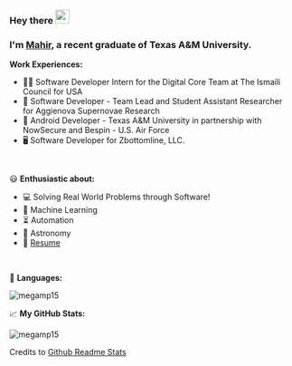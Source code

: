### Hey there <img src="https://media.giphy.com/media/hvRJCLFzcasrR4ia7z/giphy.gif" width="25px">

### I'm [Mahir](https://www.mahirp.ml/), a recent graduate of Texas A&M University. 

 **Work Experiences:**
- 👨‍💻 Software Developer Intern for the Digital Core Team at The Ismaili Council for USA
- 🎇 Software Developer - Team Lead and Student Assistant Researcher for Aggienova Supernovae Research
- 📱 Android Developer - Texas A&M University in partnership with NowSecure and Bespin - U.S. Air Force
- 🖥️ Software Developer for Zbottomline, LLC. 

<br>

😃 **Enthusiastic about:**
- 💻 Solving Real World Problems through Software!
- 👾 Machine Learning
- ⏳ Automation
- 🌌 Astronomy
- 📝 [Resume](https://drive.google.com/file/d/19fGKRwfIdB0Gfxv5E3ywzh60E2IwiwB8/view?usp=sharing)

<br>

🔨 **Languages:**  
<p align="left"> <img src="https://github-readme-stats.vercel.app/api/top-langs/?username=megamp15&layout=compact&theme=vue-dark&hide_title=true&hide=jupyter%20notebook&langs_count=10" alt="megamp15" /> 

<br>

📈 **My GitHub Stats:**
<p align="left"> <img src="https://github-readme-stats.vercel.app/api?username=megamp15&show_icons=true&theme=vue-dark&hide_title=true" alt="megamp15" />

<br>

Credits to [Github Readme Stats](https://github.com/anuraghazra/github-readme-stats)
